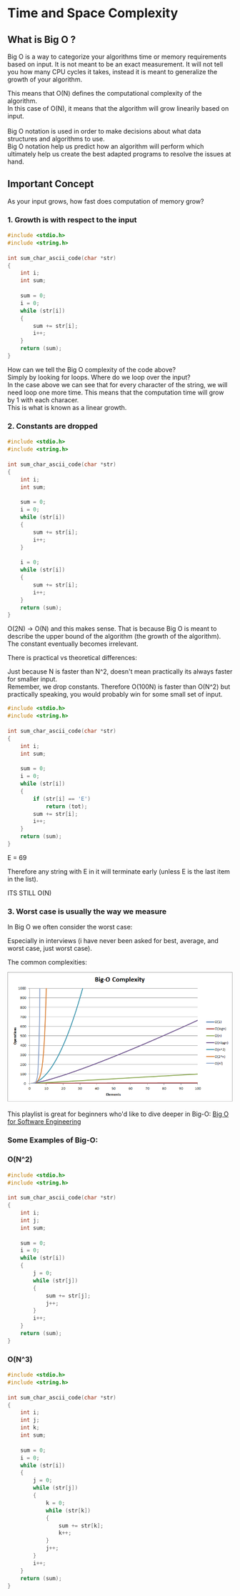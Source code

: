 # Time and Space Complexity

## What is Big O ?

Big O is a way to categorize your algorithms time or memory requirements based
on input. It is not meant to be an exact measurement. It will not tell you how
many CPU cycles it takes, instead it is meant to generalize the growth of your
algorithm.<br>

This means that O(N) defines the computational complexity of the algorithm.<br>
In this case of O(N), it means that the algorithm will grow linearily based on input.<br>
<br>
Big O notation is used in order to make decisions about what data structures and
algorithms to use.<br>
Big O notation help us predict how an algorithm will perform which ultimately help
us create the best adapted programs to resolve the issues at hand.<br>

## Important Concept

As your input grows, how fast does computation of memory grow? 

### 1. Growth is with respect to the input

```C
#include <stdio.h>
#include <string.h>

int	sum_char_ascii_code(char *str)
{
	int	i;
	int	sum;

	sum = 0;
	i = 0;
	while (str[i])
	{
		sum += str[i];
		i++;
	}
	return (sum);
}
```
How can we tell the Big O complexity of the code above?<br>
Simply by looking for loops. Where do we loop over the input?<br>
In the case above we can see that for every character of the string, we will need
loop one more time. This means that the computation time will grow by 1 with
each characer.<br>
This is what is known as a linear growth.<br>

### 2. Constants are dropped

```C
#include <stdio.h>
#include <string.h>

int	sum_char_ascii_code(char *str)
{
	int	i;
	int	sum;

	sum = 0;
	i = 0;
	while (str[i])
	{
		sum += str[i];
		i++;
	}

	i = 0;
	while (str[i])
	{
		sum += str[i];
		i++;
	}
	return (sum);
}
```
O(2N) -> O(N) and this makes sense. That is because Big O is meant to describe
the upper bound of the algorithm (the growth of the algorithm).<br>
The constant eventually becomes irrelevant.<br>

There is practical vs theoretical differences:<br>

Just because N is faster than N^2, doesn't mean practically its always
faster for smaller input.<br>
Remember, we drop constants.
Therefore O(100N) is faster than O(N^2) but practically speaking,
you would probably win for some small set of input.


```C
#include <stdio.h>
#include <string.h>

int	sum_char_ascii_code(char *str)
{
	int	i;
	int	sum;

	sum = 0;
	i = 0;
	while (str[i])
	{
		if (str[i] == 'E')
			return (tot);
		sum += str[i];
		i++;
	}
	return (sum);
}
```
E = 69

Therefore any string with E in it will terminate early
(unless E is the last item in the list).

ITS STILL O(N)

### 3. Worst case is usually the way we measure

In Big O we often consider the worst case:<br>

Especially in interviews (i have never been asked for best, average,
and worst case, just worst case).

The common complexities:

![Big-O Complexity](./Pix/big-o-face.png)

This playlist is great for beginners who'd like to dive deeper in Big-O: [Big O for Software Engineering](https://www.youtube.com/watch?v=kNKitwZPqoY&list=PL7g1jYj15RUPVZDU9C276SZvlJjf4hzqV)<br>

### Some Examples of Big-O:<br>


### O(N^2)
```C
#include <stdio.h>
#include <string.h>

int	sum_char_ascii_code(char *str)
{
	int	i;
	int	j;
	int	sum;

	sum = 0;
	i = 0;
	while (str[i])
	{
		j = 0;
		while (str[j])
		{
			sum += str[j];
			j++;
		}
		i++;
	}
	return (sum);
}
```

### O(N^3)
```C
#include <stdio.h>
#include <string.h>

int	sum_char_ascii_code(char *str)
{
	int	i;
	int	j;
	int	k;
	int	sum;

	sum = 0;
	i = 0;
	while (str[i])
	{
		j = 0;
		while (str[j])
		{
			k = 0;
			while (str[k])
			{
				sum += str[k];
				k++;
			}
			j++;
		}
		i++;
	}
	return (sum);
}
```
